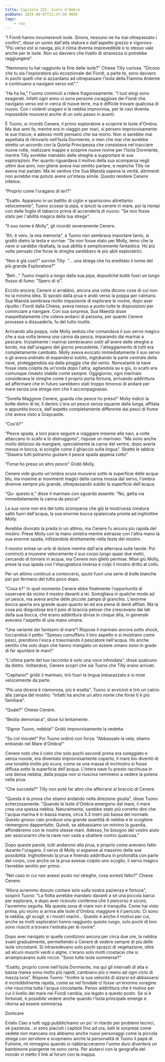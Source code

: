 ```yaml
---
title: Capitolo 232- Isole d'Ombra
pubDate: 2025-08-07T11:37:50.909Z
tags:
    - rtw
---
```



“I Fiordi hanno innumerevoli isole. Sinora, nessuno ne ha mai oltrepassato i confini", disse un uomo dall'alta statura e dall'aspetto grezzo e vigoroso: "Più verso est si naviga, più il clima diventa imprevedibile e lo stesso vale anche per le isole. Non so davvero che livello di stranezza si potrebbe raggiungere".


“Nemmeno tu hai raggiunto la fine delle isole?" Chiese Tilly curiosa. "Dicono che tu sia l'esploratore più eccezionale dei Fiordi, a parte te, sono davvero in pochi quelli che si azzardano ad oltrepassare l'Isola della Fiamma Ardente e continuano a navigare verso est".”


“Ha ha ha,” l'uomo cominciò a ridere fragorosamente. "I tuoi elogi sono esagerati. Infatti ogni anno ci sono persone coraggiose dei Fiordi che navigano verso est in cerca di nuove terre, ma è difficile trovare qualcosa di nuovo. Con i violenti uragani e la nebbia improvvisa, per le navi diventa impossibile muoversi anche di un solo passo in avanti.


È Tuono, si ricordò Cenere, il primo esploratore a scoprire le Isole d'Ombra. Ma due anni fa, mentre era in viaggio per mari, si persero improvvisamente le sue tracce, e adesso molti pensano che sia morto. Non si sarebbe mai aspettata di ritrovarlo nell’Isola Dormiente, e men che mai che avrebbe stretto un accordo con la Quinta Principessa che consisteva nel tracciare nuove rotte, realizzare mappe e scoprire nuove rovine per l’Isola Dormiente, mentre Tilly avrebbe mandato delle streghe a supportare le sue esplorazioni. Per quanto riguardava il motivo della sua scomparsa negli ultimi due anni, non gliene aveva mai sentito parlare, e neanche Tilly ne aveva mai parlato. Ma lei sentiva che Sua Maestà sapeva la verità, altrimenti non avrebbe mai potuto avere un’intesa simile. Questo rendere Cenere infelice.


“Proprio come l'uragano di ieri?”


“Esatto. Appaiono in un battito di ciglio e spariscono altrettanto velocemente", Tuono scosse la pipa, e lanciò la cenere in mare, poi la riempì con delle foglie di tabacco prima di accenderla di nuovo: "Se non fosse stato per l'abilità magica della tua strega".


“Il suo nome è Molly", gli ricordò severamente Cenere.


“Ah, è vero, la mia memoria", a Tuono non sembrava importare tanto, si grattò dietro la testa e sorrise: "Se non fosse stato per Molly, temo che la nave si sarebbe ribaltata, la sua abilità è semplicemente fantastica. Ho più volte pensato che forse le streghe sarebbero le più abili esploratrici.


“Non è già così?" sorrise Tilly: "... una strega che ha ereditato il nome del più grande Esploratore?"


“Beh...” Tuono inspirò a lungo dalla sua pipa, dopodiché buttò fuori un lungo flusso di fumo: "Spero di sì".


Eccolo ancora; Cenere si arrabbiò, ancora una volta dicono cose di cui non ho la minima idea. Si spostò dalla prua e andò verso la poppa per calmarsi. Sua Maestà sembrava molto impaziente di esplorare le rovine, dopo aver ripulito i Fiordi dalla Chiesa, aveva messo a punto tutte le disposizioni per cominciare a navigare. Con sua sorpresa, Sua Maestà disse inaspettatamente che voleva andarci di persona, per quanto Cenere provasse a dissuaderla, fu del tutto inutile.


Arrivando alla poppa, vide Molly seduta che comandava il suo servo magico che a sua volta teneva una canna da pesca, imparando dai marinai a pescare. Inizialmente i marinai sembravano ostili all'avere delle streghe a bordo, ma dall'uragano del giorno precedente, l'atteggiamento di tutti era completamente cambiato. Molly aveva evocato immediatamente il suo servo e gli aveva ordinato di espandersi subito, inglobando la parte centrale della nave, proteggendola sia dalla pioggia che dal vento. Nonostante la nave fosse stata colpita da un'onda dopo l'altra, agitandola su e giù, lo scafo era comunque rimasto stabile come sempre. Oggigiorno, ogni marinaio considerava le streghe come il proprio porta fortuna, arrivando addirittura ad affermare che in futuro sarebbero stati troppo timorosi di andare per mare senza una strega non che li accompagnasse.


“Sorella Maggiore Cenere, guarda che pesce ho preso!" Molly indicò la botte dietro di lei, lì dentro c'era un pesce senza squame dalla lunga, affilata e appuntita bocca, dall'aspetto completamente differente dai pesci di fiume che aveva visto a Graycastle.


“Cos'è?”


“Pesce spada, a loro piace seguire e viaggiare insieme alle navi, a volte attaccano lo scafo e lo distruggono", rispose un marinaio: "Ma sono anche molto deliziosi da mangiare, specialmente la carne del ventre, dopo averla messa in bocca, si scioglie come il ghiaccio sulla lingua". Sbatté le labbra: "Stasera tutti potranno gustare il pesce spada appena cotto"


“Forse ho preso un altro pesce" Gridò Molly.


Cenere vide giusto un'ombra scura muoversi sotto la superficie delle acque blu, ma insieme ai movimenti magici della canna mossa dal servo, l'ombra divenne sempre più grande, oltrepassando subito la superficie dell'acqua.


“Qu- questo è,” disse il marinaio con sguardo assente: "No, getta via immediatamente la canna da pesca!"


La sua voce non era del tutto scomparsa che già la mostruosa creatura saltò fuori dall'acqua, la sua enorme bocca spalancata pronta ad inghiottire Molly.


Avrebbe divorato la preda in un attimo, ma Cenere fu ancora più rapida del mostro. Prese Molly con la mano sinistra mentre estrasse con l'altra mano la sua enorme spada, infilzandola direttamente nella testa del mostro.


Il mostro emise un urlo di dolore mentre dall'aria atterrava sulle tavole. Poi cominciò a muovere velocemente il suo corpo lungo quasi due metri, cercando di tornare in acqua, ma Cenere non glielo permise. Mise giù Molly, prese la sua spada con l'impugnatura inversa e colpì il mostro dritto al collo.


Per un attimo continuò a contorcersi, sputò fuori una serie di bolle bianche per poi fermarsi del tutto poco dopo.


“Cosa è?" In quel momento Cenere ebbe finalmente l'opportunità di osservare da vicino il mostro davanti a lei. Somigliava in qualche modo ad un pesce, ma aveva anche delle piccole zampe di granchio. L'enorme bocca aperta era grande quasi quanto lei ed era piena di denti affilati. Ma la cosa più disgustosa era il paio di braccia pelose che crescevano dai lati della sua bocca, che erano addirittura divise in cinque dita, in generale avevano l'aspetto di una mano umana.


“Una variante dei fantasmi di mare"! Rispose il marinaio ancora sotto shock, toccandosi il petto: "Spesso camuffano il loro aspetto e si mostrano come pesci, prendono l'esca e trascinando il pescatore nell'acqua. Ho anche sentito che solo dopo che hanno mangiato un essere umano sono in grado di far spuntare le mani!"


“L'ultima parte del tuo racconto è solo una voce infondata", disse qualcuno da dietro. Voltandosi, Cenere scoprì che sia Tuono che Tilly erano arrivati.


“Capitano!" gridò il marinaio, tirò fuori la lingua imbarazzato e si mise velocemente da parte.


“Più una diceria è clamorosa, più è esatta", Tuono si avvicinò e tirò un calcio alla zampa del mostro: "Infatti ha anche un altro nome che forse ti è più familiare".


“Quale?" Chiese Cenere.


“Bestia demoniaca", disse lui lentamente.


“Signor Tuono, nebbia!" Gridò improvvisamente la vedetta.


“Su col morale!" Poi Tuono ordinò con forza: "Abbassate la vela; stiamo entrando nel Mare d'Ombra!”


Cenere notò che il cielo che solo pochi secondi prima era soleggiato e senza nuvole, era diventato improvvisamente coperto, il mare blu diventò di una tonalità molto più scura, come se una massa di inchiostro si fosse diffusa sotto la superficie dell'acqua. L'intera nave fu presto racchiusa in una densa nebbia, dalla poppa non si riusciva nemmeno a vedere la polena nella prua.


“Che succede?" Tilly non poté far altro che afferrarsi al braccio di Cenere.


“Questa è la prova che stiamo andando nella direzione giusta", disse Tuono scherzosamente. "Quando le Isole d'Ombra emergono dal mare, il mare crea una spessa nebbia. Naturalmente, sarebbe stato più corretto dire che l'acqua marina è in bassa marea, circa 3.3 metri più bassa del normale. Questo grosso calo produce una grande quantità di nebbia e le scogliere riemergono dappertutto. Quindi, se abbassiamo un minimo la guardia, affonderemo con le nostre stesse mani. Adesso, ho bisogno del vostro aiuto per assicurarmi che la nave non vada a sbattere contro qualcosa.”


Dopo queste parole, tutti andarono alla prua, e proprio come avevano fatto durante l'uragano, il servo di Molly si espanse al massimo delle sue possibilità. Inghiottendo la prua e finendo addirittura in profondità con parte del corpo, così anche se la prua avesse colpito uno scoglio, il servo magico l’avrebbe sentito per primo.


“Nel caso in cui non avessi avuto noi streghe, cosa avresti fatto?" Chiese Cenere.


“Allora avremmo dovuto contare solo sulla nostra pazienza e fortuna", sospirò Tuono: "La flotta avrebbe mandato davanti a sé una piccola barca per esplorare, e dopo aver ricevuto conferma che il percorso è sicuro, l'avremmo seguita. Ma questa zona di mare non è tranquilla. Come hai visto prima, più vicino si arriva alle Isole d'Ombra; maggiore è il pericolo. Ci sono la nebbia, gli scogli, e i mostri marini... Questo è anche il motivo per cui, anche se molti esploratori hanno raggiunto questo luogo, solo pochi di loro sono riusciti a trovare l'entrata per le rovine”.


Dopo aver navigato in quelle condizioni ancora per circa due ore, la nebbia svanì gradualmente, permettendo a Cenere di vedere sempre di più delle isole circostanti. Si intravedevano solo pochi sprazzi di vegetazione, oltre ad alcuni muschi verdi o alghe, c'erano solo molti crostacei che si arrampicavano sulle rocce: "Sono tutte isole sommerse?"


“Esatto, proprio come nell'Isola Dormiente, ma qui gli intervalli di alta e bassa marea sono molto più rapidi, cambiano più o meno ad ogni ciclo di mezza luna". Rispose Tuono: "Inoltre la sua velocità di alzarsi ed abbassarsi è incredibilmente rapida, come se nel fondale ci fosse un'enorme voragine che risucchia tutta l'acqua circostante. Penso addirittura che il motivo per cui il livello del mare nei Fiordi cambia, sia legato a questo posto. Se si è fortunati, è possibile vedere anche quando l'Isola principale emerge e ritorna ad essere sommersa.






Dontcare










 Erialis Ciao a tutti oggi pubblichiamo un po' in ritardo per problemi tecnici, ok pazienza...vi sono piaciuti i capitoli fino ad ora, beh le sorprese come vedete non mancano ora abbiamo anche nuovi personaggi come la piccola strega con servitore e scopriamo anche la personalità di Tuono il papà di Fulmine, mi immagino quando si riabbracceranno l'uomo duro diventerà un bambinone piangente ne sono certa. Per aiutarvi con la geografia del mondo vi metto il link al forum con la mappa. 




                                


                                



